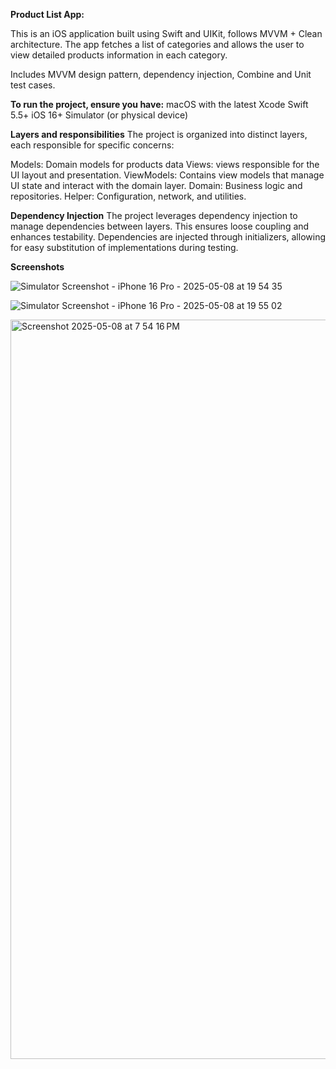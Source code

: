 **Product List App:**

This is an iOS application built using Swift and UIKit, follows MVVM + Clean architecture. The app fetches a list of categories and allows the user to view detailed products information in  each category.

Includes MVVM design pattern, dependency injection, Combine and Unit test cases.

**To run the project, ensure you have:**
macOS with the latest Xcode
Swift 5.5+
iOS 16+ Simulator (or physical device)

**Layers and responsibilities**
The project is organized into distinct layers, each responsible for specific concerns:

Models: Domain models for products data
Views: views responsible for the UI layout and presentation.
ViewModels: Contains view models that manage UI state and interact with the domain layer.
Domain: Business logic and repositories.
Helper: Configuration, network, and utilities.

**Dependency Injection**
The project leverages dependency injection to manage dependencies between layers. This ensures loose coupling and enhances testability. Dependencies are injected through initializers, allowing for easy substitution of implementations during testing.

**Screenshots**

![Simulator Screenshot - iPhone 16 Pro - 2025-05-08 at 19 54 35](https://github.com/user-attachments/assets/48e5a506-1df8-4959-a1a0-a2e84437084b)

![Simulator Screenshot - iPhone 16 Pro - 2025-05-08 at 19 55 02](https://github.com/user-attachments/assets/3c0d4b10-6711-4dbd-8a6b-0b734743c173)


<img width="1183" alt="Screenshot 2025-05-08 at 7 54 16 PM" src="https://github.com/user-attachments/assets/10c1615e-4db1-4151-b2bd-844bdad5a1b8" />




